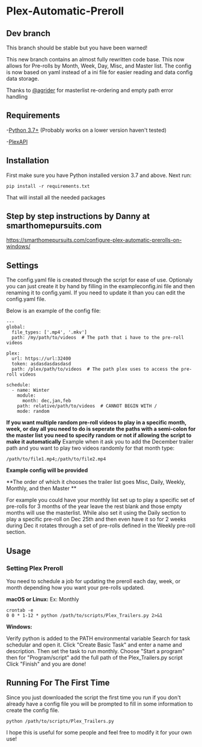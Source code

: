 # Plex-Automatic-Preroll
## Dev branch
This branch should be stable but you have been warned!

This new branch contains an almost fully rewritten code base. This now allows for Pre-rolls by Month, Week, Day, Misc, and Master list. The config is now based on yaml instead of a ini file for easier reading and data config data storage.

Thanks to [@agrider]( https://github.com/agrider ) for masterlist re-ordering and empty path error handling

## Requirements
-[Python 3.7+](https://www.python.org/)
(Probably works on a lower version haven't tested)

-[PlexAPI](https://github.com/pkkid/python-plexapi)



## Installation
First make sure you have Python installed version 3.7 and above. Next run:


```
pip install -r requirements.txt
```
That will install all the needed packages 

## Step by step instructions by Danny at smarthomepursuits.com

https://smarthomepursuits.com/configure-plex-automatic-prerolls-on-windows/

## Settings
The config.yaml file is created through the script for ease of use. Optionaly you can just create it by hand by filling in the exampleconfig.ini file and then renaming it to config.yaml. If you need to update it than you can edit the config.yaml file.

Below is an example of the config file:

```
---
global:
  file_types: ['.mp4', '.mkv']
  path: /my/path/to/videos  # The path that i have to the pre-roll videos

plex:
  url: https://url:32400
  token: asdasdasdasdasd
  path: /plex/path/to/videos  # The path plex uses to access the pre-roll videos

schedule:
  - name: Winter
    module:
      month: dec,jan,feb
    path: relative/path/to/videos  # CANNOT BEGIN WITH /
    mode: random
```


**If you want multiple random pre-roll videos to play in a specific month, week, or day all you need to do is seperate the paths with a semi-colon for the master list you need to specify random or not if allowing the script to make it automatically**
Example when it ask you to add the December trailer path and you want to play two videos randomly for that month type:

```
/path/to/file1.mp4;/path/to/file2.mp4
```
**Example config will be provided**

**The order of which it chooses the trailer list goes Misc, Daily, Weekly, Monthly, and then Master **

For example you could have your monthly list set up to play a specific set of pre-rolls for 3 months of the year leave the rest blank and those empty months will use the masterlist. While also set it using the Daily section to play a specific pre-roll on Dec 25th and then even have it so for 2 weeks during Dec it rotates through a set of pre-rolls defined in the Weekly pre-roll section.

## Usage

### Setting Plex Preroll

You need to schedule a job for updating the preroll each day, week, or month depending how you want your pre-rolls updated.

**macOS or Linux:**
Ex: Monthly

```
crontab -e
0 0 * 1-12 * python /path/to/scripts/Plex_Trailers.py 2>&1
```

**Windows:**

Verify python is added to the PATH environmental variable
Search for task schedular and open it. Click "Create Basic Task" and enter a name and description. Then set the task to run monthly. Choose "Start a program" then for "Program/script" add the full path of the Plex_Trailers.py script Click "Finish" and you are done!


## Running For The First Time

Since you just downloaded the script the first time you run if you don't already have a config file you will be prompted to fill in some information to create the config file.

```
python /path/to/scripts/Plex_Trailers.py
```

I hope this is useful for some people and feel free to modify it for your own use!

